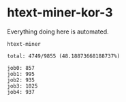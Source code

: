 # htext-miner-kor-3

Everything doing here is automated.

```
htext-miner

total: 4749/9855 (48.18873668188737%)

job0: 857
job1: 995
job2: 935
job3: 1025
job4: 937
```